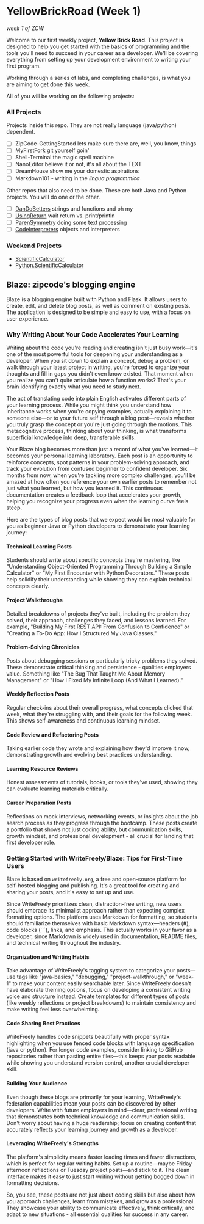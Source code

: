 # YellowBrickRoad (Week 1)

_week 1 of ZCW_

Welcome to our first weekly project, **Yellow Brick Road**. This project is designed to help you get started with the basics of programming and the tools you'll need to succeed in your career as a developer. We'll be covering everything from setting up your development environment to writing your first program.

Working through a series of labs, and completing challenges, is what you are aiming to get done this week.

All of you will be working on the following projects:

### All Projects

Projects inside this repo.
They are not really language (java/python) dependent.

- [ ] ZipCode-GettingStarted lets make sure there are, well, you know, things
- [ ] MyFirstFork git yourself goin'
- [ ] Shell-Terminal the magic spell machine
- [ ] NanoEditor believe it or not, it's all about the TEXT
- [ ] DreamHouse show me your domestic aspirations
- [ ] Markdown101 - writing in the _lingua programmica_ 

Other repos that also need to be done.
These are both Java and Python projects. You will do one or the other.

- [ ] [DanDoBetters](https://github.com/ZCW-Summer25/DanDoBetterDrills) strings and functions and oh my
- [ ] [UsingReturn](https://github.com/ZCW-Summer25/UsingReturn) wait return vs. print/println
- [ ] [ParenSymmetry](https://github.com/ZCW-Summer25/ParenSymmetry) doing some text processing
- [ ] [CodeInterpreters](https://github.com/ZCW-Summer25/CodeInterpreters.git) objects and interpreters

### Weekend Projects

- [ScientificCalculator](https://github.com/ZCW-Summer25/ScientificCalculator)
- [Python.ScientificCalculator](https://github.com/ZCW-Summer25/Python.ScientificCalculator)

## Blaze: zipcode's blogging engine

Blaze is a blogging engine built with Python and Flask. It allows users to create, edit, and delete blog posts, as well as comment on existing posts. The application is designed to be simple and easy to use, with a focus on user experience.

### Why Writing About Your Code Accelerates Your Learning

Writing about the code you're reading and creating isn't just busy work—it's one of the most powerful tools for deepening your understanding as a developer. When you sit down to explain a concept, debug a problem, or walk through your latest project in writing, you're forced to organize your thoughts and fill in gaps you didn't even know existed. That moment when you realize you can't quite articulate how a function works? That's your brain identifying exactly what you need to study next.

The act of translating code into plain English activates different parts of your learning process. While you might think you understand how inheritance works when you're copying examples, actually explaining it to someone else—or to your future self through a blog post—reveals whether you truly grasp the concept or you're just going through the motions. This metacognitive process, thinking about your thinking, is what transforms superficial knowledge into deep, transferable skills.

Your Blaze blog becomes more than just a record of what you've learned—it becomes your personal learning laboratory. Each post is an opportunity to reinforce concepts, spot patterns in your problem-solving approach, and track your evolution from confused beginner to confident developer. Six months from now, when you're tackling more complex challenges, you'll be amazed at how often you reference your own earlier posts to remember not just what you learned, but how you learned it. This continuous documentation creates a feedback loop that accelerates your growth, helping you recognize your progress even when the learning curve feels steep.

Here are the types of blog posts that we expect would be most valuable for you as beginner Java or Python developers to demonstrate your learning journey:

#### Technical Learning Posts
Students should write about specific concepts they're mastering, like "Understanding Object-Oriented Programming Through Building a Simple Calculator" or "My First Encounter with Python Decorators." These posts help solidify their understanding while showing they can explain technical concepts clearly.
#### Project Walkthroughs
Detailed breakdowns of projects they've built, including the problem they solved, their approach, challenges they faced, and lessons learned. For example, "Building My First REST API: From Confusion to Confidence" or "Creating a To-Do App: How I Structured My Java Classes."
#### Problem-Solving Chronicles
Posts about debugging sessions or particularly tricky problems they solved. These demonstrate critical thinking and persistence - qualities employers value. Something like "The Bug That Taught Me About Memory Management" or "How I Fixed My Infinite Loop (And What I Learned)."
#### Weekly Reflection Posts
Regular check-ins about their overall progress, what concepts clicked that week, what they're struggling with, and their goals for the following week. This shows self-awareness and continuous learning mindset.
#### Code Review and Refactoring Posts
Taking earlier code they wrote and explaining how they'd improve it now, demonstrating growth and evolving best practices understanding.
#### Learning Resource Reviews
Honest assessments of tutorials, books, or tools they've used, showing they can evaluate learning materials critically.
#### Career Preparation Posts
Reflections on mock interviews, networking events, or insights about the job search process as they progress through the bootcamp.
These posts create a portfolio that shows not just coding ability, but communication skills, growth mindset, and professional development - all crucial for landing that first developer role.

### Getting Started with WriteFreely/Blaze: Tips for First-Time Users
Blaze is based on `writefreely.org`, a free and open-source platform for self-hosted blogging and publishing. It's a great tool for creating and sharing your posts, and it's easy to set up and use.

Since WriteFreely prioritizes clean, distraction-free writing, new users should embrace its minimalist approach rather than expecting complex formatting options. The platform uses Markdown for formatting, so students should familiarize themselves with basic Markdown syntax—headers (#), code blocks (```), links, and emphasis. This actually works in your favor as a developer, since Markdown is widely used in documentation, README files, and technical writing throughout the industry.

#### Organization and Writing Habits
Take advantage of WriteFreely's tagging system to categorize your posts—use tags like "java-basics," "debugging," "project-walkthrough," or "week-1" to make your content easily searchable later. Since WriteFreely doesn't have elaborate theming options, focus on developing a consistent writing voice and structure instead. Create templates for different types of posts (like weekly reflections or project breakdowns) to maintain consistency and make writing feel less overwhelming.

#### Code Sharing Best Practices
WriteFreely handles code snippets beautifully with proper syntax highlighting when you use fenced code blocks with language specification (java or python). For longer code examples, consider linking to GitHub repositories rather than pasting entire files—this keeps your posts readable while showing you understand version control, another crucial developer skill.
#### Building Your Audience
Even though these blogs are primarily for your learning, WriteFreely's federation capabilities mean your posts can be discovered by other developers. Write with future employers in mind—clear, professional writing that demonstrates both technical knowledge and communication skills. Don't worry about having a huge readership; focus on creating content that accurately reflects your learning journey and growth as a developer.

#### Leveraging WriteFreely's Strengths
The platform's simplicity means faster loading times and fewer distractions, which is perfect for regular writing habits. Set up a routine—maybe Friday afternoon reflections or Tuesday project posts—and stick to it. The clean interface makes it easy to just start writing without getting bogged down in formatting decisions.

So, you see, these posts are not just about coding skills but also about how you approach challenges, learn from mistakes, and grow as a professional. They showcase your ability to communicate effectively, think critically, and adapt to new situations - all essential qualities for success in any career.
